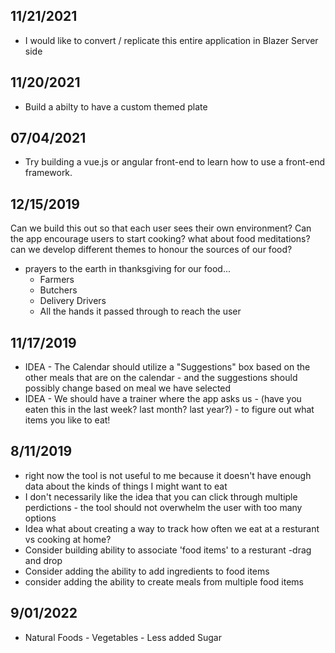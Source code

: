 ﻿## 11/21/2021

* I would like to convert / replicate this entire application in Blazer Server side

## 11/20/2021

* Build a abilty to have a custom themed plate

## 07/04/2021

* Try building a vue.js or angular front-end to learn how to use a front-end framework.

## 12/15/2019

Can we build this out so that each user sees their own environment?
Can the app encourage users to start cooking? what about food meditations? can we develop different themes to honour the sources of our food?
* prayers to the earth in thanksgiving for our food...
	* Farmers
	* Butchers
	* Delivery Drivers
	* All the hands it passed through to reach the user

## 11/17/2019

* IDEA - The Calendar should utilize a "Suggestions" box based on the other meals that are on the calendar - and the suggestions should possibly change based on meal we have selected
* IDEA - We should have a trainer where the app asks us - (have you eaten this in the last week? last month? last year?) - to figure out what items you like to eat!


## 8/11/2019

* right now the tool is not useful to me because it doesn't have enough data about the kinds of things I might want to eat
* I don't necessarily like the idea that you can click through multiple perdictions - the tool should not overwhelm the user with too many options
* Idea what about creating a way to track how often we eat at a resturant vs cooking at home? 
* Consider building ability to associate 'food items' to a resturant -drag and drop 
* Consider adding the ability to add ingredients to food items
* consider adding the ability to create meals from multiple food items

## 9/01/2022
* Natural Foods - Vegetables - Less added Sugar



